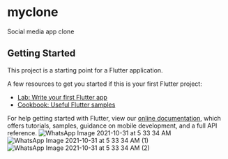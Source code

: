 # myclone

Social media app clone

## Getting Started

This project is a starting point for a Flutter application.

A few resources to get you started if this is your first Flutter project:

- [Lab: Write your first Flutter app](https://flutter.dev/docs/get-started/codelab)
- [Cookbook: Useful Flutter samples](https://flutter.dev/docs/cookbook)

For help getting started with Flutter, view our
[online documentation](https://flutter.dev/docs), which offers tutorials,
samples, guidance on mobile development, and a full API reference.
![WhatsApp Image 2021-10-31 at 5 33 34 AM](https://user-images.githubusercontent.com/87651595/139561623-7f76d404-3d6a-4469-8966-b8b5f9106835.jpeg)
![WhatsApp Image 2021-10-31 at 5 33 34 AM (1)](https://user-images.githubusercontent.com/87651595/139561627-d9c274a1-d37d-4a3c-97ac-60f9cda96163.jpeg)
![WhatsApp Image 2021-10-31 at 5 33 34 AM (2)](https://user-images.githubusercontent.com/87651595/139561628-5d330e24-f62b-40ca-b628-b2ac2c3485d8.jpeg)
